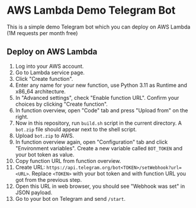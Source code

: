 # AWS Lambda Demo Telegram Bot

This is a simple demo Telegram bot which you can deploy on AWS Lambda (1M requests per month free)

## Deploy on AWS Lambda

1. Log into your AWS account.
2. Go to Lambda service page.
3. Click "Create function".
4. Enter any name for your new function, use Python 3.11 as Runtime and x86_64 architecture.
5. In "Advanced settings", check "Enable function URL". Confirm your choices by clicking "Create function".
6. In function overview, open "Code" tab and press "Upload from" on the right.
7. Now in this repository, run `build.sh` script in the current directory. A `bot.zip` file should appear next to 
the shell script.
8. Upload `bot.zip` to AWS.
9. In function overview again, open "Configuration" tab and click "Environment variables". Create a new variable 
called `BOT_TOKEN` and your bot token as value.
10. Copy function URL from function overview.
11. Create URL: `https://api.telegram.org/bot<TOKEN>/setWebhook?url=<URL>`. Replace `<TOKEN>` with your bot token and 
<URL> with function URL you got from the previous step.
12. Open this URL in web browser, you should see "Webhook was set" in JSON payload.
13. Go to your bot on Telegram and send `/start`.
